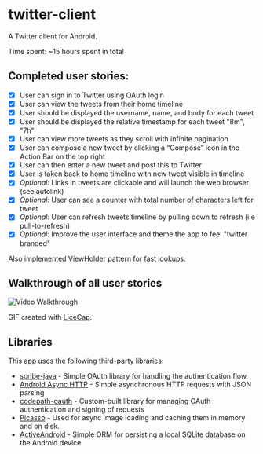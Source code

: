 # twitter-client
A Twitter client for Android.

Time spent: ~15 hours spent in total

## Completed user stories:

 * [x] User can sign in to Twitter using OAuth login
 * [x] User can view the tweets from their home timeline
 * [x] User should be displayed the username, name, and body for each tweet
 * [x] User should be displayed the relative timestamp for each tweet "8m", "7h"
 * [x] User can view more tweets as they scroll with infinite pagination
 * [x] User can compose a new tweet by clicking a “Compose” icon in the Action Bar on the top right
 * [x] User can then enter a new tweet and post this to Twitter
 * [x] User is taken back to home timeline with new tweet visible in timeline
 * [x] *Optional:* Links in tweets are clickable and will launch the web browser (see autolink)
 * [x] *Optional:* User can see a counter with total number of characters left for tweet
 * [x] *Optional:* User can refresh tweets timeline by pulling down to refresh (i.e pull-to-refresh)
 * [x] *Optional:* Improve the user interface and theme the app to feel "twitter branded"

Also implemented ViewHolder pattern for fast lookups.

## Walkthrough of all user stories

![Video Walkthrough](walkthrough.gif)

GIF created with [LiceCap](http://www.cockos.com/licecap/).

## Libraries

This app uses the following third-party libraries:

* [scribe-java](https://github.com/fernandezpablo85/scribe-java) - Simple OAuth library for handling the authentication flow.
* [Android Async HTTP](https://github.com/loopj/android-async-http) - Simple asynchronous HTTP requests with JSON parsing
* [codepath-oauth](https://github.com/thecodepath/android-oauth-handler) - Custom-built library for managing OAuth authentication and signing of requests
* [Picasso](https://github.com/square/picasso) - Used for async image loading and caching them in memory and on disk.
* [ActiveAndroid](https://github.com/pardom/ActiveAndroid) - Simple ORM for persisting a local SQLite database on the Android device